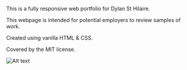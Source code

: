 This is a fully responsive web portfolio for Dylan St Hilaire.

This webpage is intended for potential employers to review samples of work.

Created using vanilla HTML & CSS.

Covered by the MIT license.

![Alt text](assets/webpagelanding.png)
